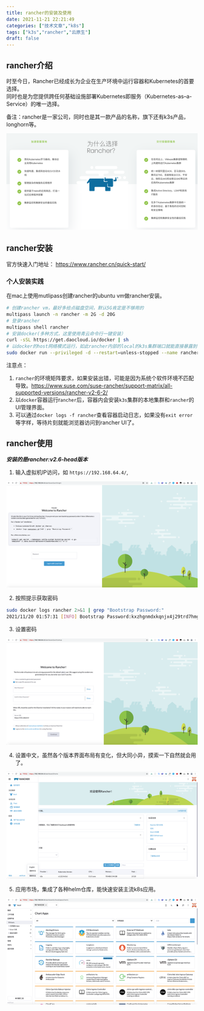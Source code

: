 ```yaml
---
title: rancher的安装及使用
date: 2021-11-21 22:21:49
categories: ["技术文章","k8s"]
tags: ["k3s","rancher","云原生"]
draft: false
---
```


## rancher介绍
时至今日，Rancher已经成长为企业在生产环境中运行容器和Kubernetes的首要选择。  
同时也是为您提供跨任何基础设施部署Kubernetes即服务（Kubernetes-as–a-Service）的唯一选择。

备注：rancher是一家公司，同时也是其一款产品的名称，旗下还有k3s产品，longhorn等。

![](/mb/images/k8s/rancher-01.png)

## rancher安装
官方快速入门地址： https://www.rancher.cn/quick-start/
### 个人安装实践
在mac上使用mutlipass创建rancher的ubuntu vm做rancher安装。
``` bash
# 创建rancher vm，最好多给点磁盘空间，默认5G肯定是不够用的
multipass launch -n rancher -m 2G -d 20G
# 登录rancher
multipass shell rancher
# 安装docker(多种方式，这里使用青云命令行一键安装）
curl -sSL https://get.daocloud.io/docker | sh
# 以docker的host网络模式运行，如此rancher内部的local的k3s集群端口就能直接暴露到vm了
sudo docker run --privileged -d --restart=unless-stopped --name rancher --network=host -p 80:80 -p 443:443 rancher/rancher:v2.6-head
```
注意点：
1. `rancher`的环境矩阵要求，如果安装出错，可能是因为系统个软件环境不匹配导致。https://www.suse.com/suse-rancher/support-matrix/all-supported-versions/rancher-v2-6-2/
2. 以`docker`容器运行r`ancher`后，容器内会安装`k3s`集群的本地集群和`rancher`的UI管理界面。
3. 可以通过`docker logs -f rancher`查看容器启动日志，如果没有`exit error`等字样，等待片刻就能浏览器访问到rancher UI了。
## rancher使用
***安装的是rancher:v2.6-head版本***
1. 输入虚拟机IP访问，如 `https://192.168.64.4/`,

![](/mb/images/k8s/rancher-02.png)

2. 按照提示获取密码
``` bash
sudo docker logs rancher 2>&1 | grep "Bootstrap Password:"
2021/11/20 01:57:31 [INFO] Bootstrap Password:kxzhgnmdxkqnjx4j29trd7hmgjktcn482s6tf9pjhdl9qjqch8v6rx
```
3. 设置密码

![](/mb/images/k8s/rancher-03.png)

4. 设置中文，虽然各个版本界面布局有变化，但大同小异，摸索一下自然就会用了。

![](/mb/images/k8s/rancher-04.png)

5. 应用市场，集成了各种helm仓库，能快速安装主流k8s应用。

![](/mb/images/k8s/rancher-05.png)
